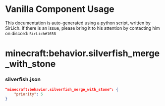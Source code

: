 # Vanilla Component Usage
This documentation is auto-generated using a python script, written by SirLich. If there is an issue, please bring it to his attention by contacting him on discord: `SirLich#1658`

# minecraft:behavior.silverfish_merge_with_stone
### silverfish.json
```JSON
"minecraft:behavior.silverfish_merge_with_stone": {
    "priority": 5
}
```

